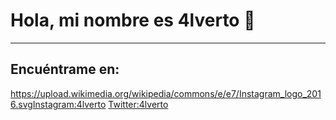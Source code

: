 # Hola, mi nombre es 4lverto 👋
___
## Encuéntrame en:
<https://upload.wikimedia.org/wikipedia/commons/e/e7/Instagram_logo_2016.svg>[Instagram:4lverto](https://www.instagram.com/4lverto)
[Twitter:4lverto](https://twitter.com/4lverto)
